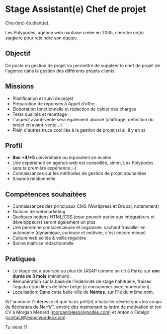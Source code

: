 
# Stage Assistant(e) Chef de projet

Cher(ère) étudiant(e),

Les Polypodes, agence web nantaise créée en 2005, cherche un(e) stagiaire pour rejoindre son équipe.

## Objectif

Ce poste en gestion de projet va permettre de suppléer le chef de projet de l'agence dans la gestion des différents projets clients. 

## Missions

* Planification et suivi de projet
* Préparation de réponses à Appel d'offre
* Élaboration fonctionnelle et rédaction de cahier des charges
* Tests qualités et recettage
* L'aspect avant-vente sera également abordé (chiffrage, définition du projet en avant-vente...)
* Plein d'autres trucs cool liés à la gestion de projet (si si, il y en a)

## Profil 

* **Bac +4/+5** universitaire ou équivalent en écoles
* Une expérience en agence web est conseillée, sinon, Les Polypodes sera ta première expérience ;-)
* Connaissances sur les méthodes de gestion de projet souhaitées
* Aisance relationnelle

## Compétences souhaitées

* Connaissances des principaux CMS (Wordpress et Drupal, notamment)
* Notions de webmarketing 
* Quelques notions HTML/CSS (pour pouvoir parler aux intégrateurs et développeurs) seront également un plus
* Une personne consciencieuse et organisée, sachant travailler en autonomie (dynamique, curieuse et motivée, c'est encore mieux)
* Culture web solide & veille régulière
* Bonne maîtrise rédactionnelle 

## Pratiques

* Le stage est à pourvoir au plus tôt (ASAP comme on dit à Paris) sur **une durée de 3 mois** (minimum).
* Rémunération sur la base de l’indemnité de stage habituelle, fraises Tagada et/ou litres de bière belge (à consommer avec modération).
* Localisation: Dans cette belle ville de **Nantes**, sur l'île du même nom.

Si l'annonce t'intéresse et que tu es prêt(e) à batailler sévère sous les coups de fléchettes de Nerfs™, envoie dès maintenant ta lettre de motivation et ton CV à Morgan Ménard ([morgan@lespolypodes.com](mailto:morgan@lespolypodes.com)) et Antonio Fidalgo ([contact@lespolypodes.com](mailto:contact@lespolypodes.com)).

Tu viens ?!
